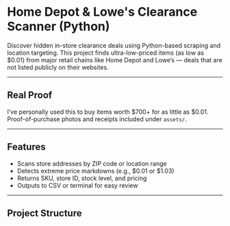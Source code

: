 # Home Depot & Lowe's Clearance Scanner (Python)

Discover hidden in-store clearance deals using Python-based scraping and location targeting. This project finds ultra-low-priced items (as low as $0.01) from major retail chains like Home Depot and Lowe’s — deals that are not listed publicly on their websites.

---

## Real Proof
I’ve personally used this to buy items worth $700+ for as little as $0.01. Proof-of-purchase photos and receipts included under `assets/`.

---

## Features

- Scans store addresses by ZIP code or location range
- Detects extreme price markdowns (e.g., $0.01 or $1.03)
- Returns SKU, store ID, stock level, and pricing
- Outputs to CSV or terminal for easy review

---

## Project Structure

